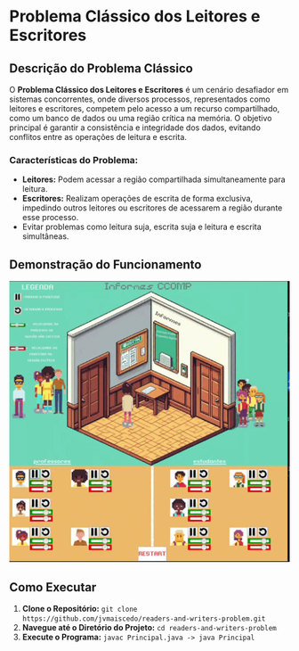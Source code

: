 
# Problema Clássico dos Leitores e Escritores

## Descrição do Problema Clássico

O **Problema Clássico dos Leitores e Escritores** é um cenário desafiador em sistemas concorrentes, onde diversos processos, representados como leitores e escritores, competem pelo acesso a um recurso compartilhado, como um banco de dados ou uma região crítica na memória. O objetivo principal é garantir a consistência e integridade dos dados, evitando conflitos entre as operações de leitura e escrita.

### Características do Problema:
- **Leitores:** Podem acessar a região compartilhada simultaneamente para leitura.
- **Escritores:** Realizam operações de escrita de forma exclusiva, impedindo outros leitores ou escritores de acessarem a região durante esse processo.
- Evitar problemas como leitura suja, escrita suja e leitura e escrita simultâneas.

## Demonstração do Funcionamento

![GIF de Demonstração](img/demonstracaoReadersAndWriters.gif)

## Como Executar

1. **Clone o Repositório:** `git clone https://github.com/jvmaiscedo/readers-and-writers-problem.git`
2. **Navegue até o Diretório do Projeto:** `cd readers-and-writers-problem`
3. **Execute o Programa:** `javac Principal.java -> java Principal`
